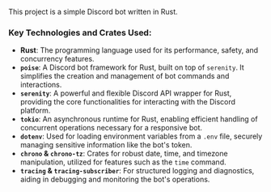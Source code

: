 This project is a simple Discord bot written in Rust. 

### Key Technologies and Crates Used:

*   **Rust**: The programming language used for its performance, safety, and concurrency features.
*   **`poise`**: A Discord bot framework for Rust, built on top of `serenity`. It simplifies the creation and management of bot commands and interactions.
*   **`serenity`**: A powerful and flexible Discord API wrapper for Rust, providing the core functionalities for interacting with the Discord platform.
*   **`tokio`**: An asynchronous runtime for Rust, enabling efficient handling of concurrent operations necessary for a responsive bot.
*   **`dotenv`**: Used for loading environment variables from a `.env` file, securely managing sensitive information like the bot's token.
*   **`chrono` & `chrono-tz`**: Crates for robust date, time, and timezone manipulation, utilized for features such as the `time` command.
*   **`tracing` & `tracing-subscriber`**: For structured logging and diagnostics, aiding in debugging and monitoring the bot's operations.
